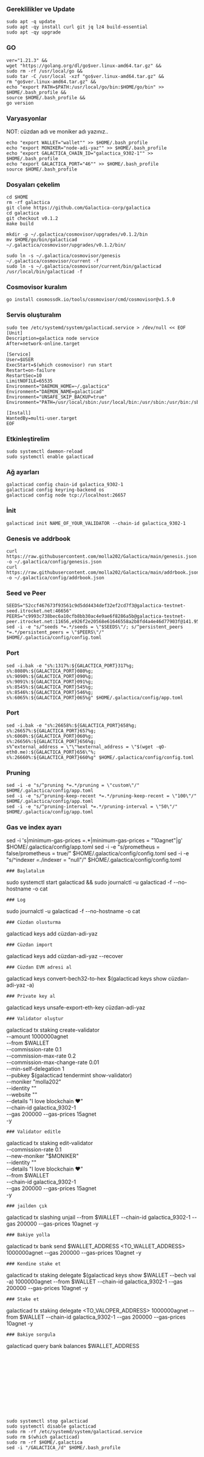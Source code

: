 



### Gereklilikler ve Update
```
sudo apt -q update
sudo apt -qy install curl git jq lz4 build-essential
sudo apt -qy upgrade
```
### GO
```
ver="1.21.3" &&
wget "https://golang.org/dl/go$ver.linux-amd64.tar.gz" &&
sudo rm -rf /usr/local/go &&
sudo tar -C /usr/local -xzf "go$ver.linux-amd64.tar.gz" &&
rm "go$ver.linux-amd64.tar.gz" &&
echo "export PATH=$PATH:/usr/local/go/bin:$HOME/go/bin" >> $HOME/.bash_profile &&
source $HOME/.bash_profile &&
go version
```
### Varyasyonlar
NOT: cüzdan adı ve moniker adı yazınız..
```
echo "export WALLET="wallet"" >> $HOME/.bash_profile
echo "export MONIKER="node-adi-yaz"" >> $HOME/.bash_profile
echo "export GALACTICA_CHAIN_ID="galactica_9302-1"" >> $HOME/.bash_profile
echo "export GALACTICA_PORT="46"" >> $HOME/.bash_profile
source $HOME/.bash_profile
```
### Dosyaları çekelim
```
cd $HOME
rm -rf galactica
git clone https://github.com/Galactica-corp/galactica
cd galactica
git checkout v0.1.2
make build
```
```
mkdir -p ~/.galactica/cosmovisor/upgrades/v0.1.2/bin
mv $HOME/go/bin/galacticad ~/.galactica/cosmovisor/upgrades/v0.1.2/bin/
```
```
sudo ln -s ~/.galactica/cosmovisor/genesis ~/.galactica/cosmovisor/current -f
sudo ln -s ~/.galactica/cosmovisor/current/bin/galacticad /usr/local/bin/galacticad -f
```
### Cosmovisor kuralım
```
go install cosmossdk.io/tools/cosmovisor/cmd/cosmovisor@v1.5.0
```
### Servis oluşturalım
```
sudo tee /etc/systemd/system/galacticad.service > /dev/null << EOF
[Unit]
Description=galactica node service
After=network-online.target

[Service]
User=$USER
ExecStart=$(which cosmovisor) run start
Restart=on-failure
RestartSec=10
LimitNOFILE=65535
Environment="DAEMON_HOME=~/.galactica"
Environment="DAEMON_NAME=galacticad"
Environment="UNSAFE_SKIP_BACKUP=true"
Environment="PATH=/usr/local/sbin:/usr/local/bin:/usr/sbin:/usr/bin:/sbin:/bin:/usr/games:/usr/local/games:/snap/bin:~/.galactica/cosmovisor/current/bin"

[Install]
WantedBy=multi-user.target
EOF
```
### Etkinleştirelim
```
sudo systemctl daemon-reload
sudo systemctl enable galacticad
```
### Ağ ayarları
```
galacticad config chain-id galactica_9302-1
galacticad config keyring-backend os
galacticad config node tcp://localhost:26657
```
### İnit
```
galacticad init NAME_OF_YOUR_VALIDATOR --chain-id galactica_9302-1
```
### Genesis ve addrbook
```
curl https://raw.githubusercontent.com/molla202/Galactica/main/genesis.json -o ~/.galactica/config/genesis.json
curl https://raw.githubusercontent.com/molla202/Galactica/main/addrbook.json -o ~/.galactica/config/addrbook.json
```
### Seed ve Peer
```
SEEDS="52ccf467673f93561c9d5dd4434def32ef2cd7f3@galactica-testnet-seed.itrocket.net:46656"
PEERS="c9993c738bec6a10cfb8bb30ac4e9ae6f8286a5b@galactica-testnet-peer.itrocket.net:11656,e926f2e20568e61646558a2b8fd4a4e46d77903f@141.95.110.124:26656,a028446e34e3c5bd198a60bf6e799a05e8db16a1@116.202.162.188:15656,27fc47bc018e1327eddfe99092cc64b3bc594bf9@144.76.97.251:26756,f3cd6b6ebf8376e17e630266348672517aca006a@46.4.5.45:27456,3afb7974589e431293a370d10f4dcdb73fa96e9b@157.90.158.222:26656,3a8725237bfa1a302831a6c6b04a57afbcdb0955@49.13.166.186:26656,4313c88bb2d7a4afe4a58f87a0f282eee96fbdba@65.109.182.72:46656,c722e6dc5f762b0ef19be7f8cc8fd67cdf988946@49.12.96.14:26656,9990ab130eac92a2ed1c3d668e9a1c6e811e8f35@148.251.177.108:27456,15c8ce51492b22b13be095aac62cf2c33a1cf44e@65.109.68.87:30656,8949fb771f2859248bf8b315b6f2934107f1cf5a@168.119.241.1:26656,707af7d29be8d3fff3c4f0cdc0b8986a6a8aff63@95.217.200.98:28656"
sed -i -e "s/^seeds *=.*/seeds = \"$SEEDS\"/; s/^persistent_peers *=.*/persistent_peers = \"$PEERS\"/" $HOME/.galactica/config/config.toml
```
### Port
```
sed -i.bak -e "s%:1317%:${GALACTICA_PORT}317%g;
s%:8080%:${GALACTICA_PORT}080%g;
s%:9090%:${GALACTICA_PORT}090%g;
s%:9091%:${GALACTICA_PORT}091%g;
s%:8545%:${GALACTICA_PORT}545%g;
s%:8546%:${GALACTICA_PORT}546%g;
s%:6065%:${GALACTICA_PORT}065%g" $HOME/.galactica/config/app.toml
```
### Port
```
sed -i.bak -e "s%:26658%:${GALACTICA_PORT}658%g;
s%:26657%:${GALACTICA_PORT}657%g;
s%:6060%:${GALACTICA_PORT}060%g;
s%:26656%:${GALACTICA_PORT}656%g;
s%^external_address = \"\"%external_address = \"$(wget -qO- eth0.me):${GALACTICA_PORT}656\"%;
s%:26660%:${GALACTICA_PORT}660%g" $HOME/.galactica/config/config.toml
```
### Pruning
```
sed -i -e "s/^pruning *=.*/pruning = \"custom\"/" $HOME/.galactica/config/app.toml
sed -i -e "s/^pruning-keep-recent *=.*/pruning-keep-recent = \"100\"/" $HOME/.galactica/config/app.toml
sed -i -e "s/^pruning-interval *=.*/pruning-interval = \"50\"/" $HOME/.galactica/config/app.toml
```
### Gas ve index ayarı
sed -i 's|minimum-gas-prices =.*|minimum-gas-prices = "10agnet"|g' $HOME/.galactica/config/app.toml
sed -i -e "s/prometheus = false/prometheus = true/" $HOME/.galactica/config/config.toml
sed -i -e "s/^indexer *=.*/indexer = \"null\"/" $HOME/.galactica/config/config.toml
```
### Başlatalım
```
sudo systemctl start galacticad && sudo journalctl -u galacticad -f --no-hostname -o cat
```
### Log
```
sudo journalctl -u galacticad -f --no-hostname -o cat
```
### Cüzdan olusturma
```
galacticad keys add cüzdan-adi-yaz
```
### Cüzdan import
```
galacticad keys add cüzdan-adi-yaz --recover
```
### Cüzdan EVM adresi al
```
galacticad keys convert-bech32-to-hex $(galacticad keys show cüzdan-adi-yaz -a)
```
### Private key al
```
galacticad keys unsafe-export-eth-key cüzdan-adi-yaz
```
### Validator oluştur
```
galacticad tx staking create-validator \
--amount 1000000agnet \
--from $WALLET \
--commission-rate 0.1 \
--commission-max-rate 0.2 \
--commission-max-change-rate 0.01 \
--min-self-delegation 1 \
--pubkey $(galacticad tendermint show-validator) \
--moniker "molla202" \
--identity "" \
--website "" \
--details "I love blockchain ❤️" \
--chain-id galactica_9302-1 \
--gas 200000 --gas-prices 15agnet \
-y
```
### Validator editle
```
galacticad tx staking edit-validator \
--commission-rate 0.1 \
--new-moniker "$MONIKER" \
--identity "" \
--details "I love blockchain ❤️" \
--from $WALLET \
--chain-id galactica_9302-1 \
--gas 200000 --gas-prices 15agnet \
-y 
```
### jailden çık
```
galacticad tx slashing unjail --from $WALLET --chain-id galactica_9302-1 --gas 200000 --gas-prices 10agnet -y 
```
### Bakiye yolla
```
galacticad tx bank send $WALLET_ADDRESS <TO_WALLET_ADDRESS> 1000000agnet --gas 200000 --gas-prices 10agnet -y 
```
### Kendine stake et
```
galacticad tx staking delegate $(galacticad keys show $WALLET --bech val -a) 1000000agnet --from $WALLET --chain-id galactica_9302-1 --gas 200000 --gas-prices 10agnet -y 
```
### Stake et
```
galacticad tx staking delegate <TO_VALOPER_ADDRESS> 1000000agnet --from $WALLET --chain-id galactica_9302-1 --gas 200000 --gas-prices 10agnet -y 	
```
### Bakiye sorgula
```
galacticad query bank balances $WALLET_ADDRESS
```












sudo systemctl stop galacticad
sudo systemctl disable galacticad
sudo rm -rf /etc/systemd/system/galacticad.service
sudo rm $(which galacticad)
sudo rm -rf $HOME/.galactica
sed -i "/GALACTICA_/d" $HOME/.bash_profile

